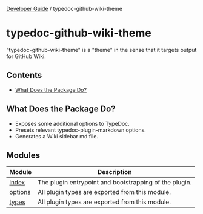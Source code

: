 [Developer Guide](../README.md) / typedoc-github-wiki-theme

# typedoc-github-wiki-theme

"typedoc-github-wiki-theme" is a "theme" in the sense that it targets output for GitHub Wiki.

## Contents

* [What Does the Package Do?](#what-does-the-package-do)

## What Does the Package Do?

* Exposes some additional options to TypeDoc.
* Presets relevant typedoc-plugin-markdown options.
* Generates a Wiki sidebar md file.

## Modules

| Module                       | Description                                            |
| ---------------------------- | ------------------------------------------------------ |
| [index](index/README.md)     | The plugin entrypoint and bootstrapping of the plugin. |
| [options](options/README.md) | All plugin types are exported from this module.        |
| [types](types/README.md)     | All plugin types are exported from this module.        |
